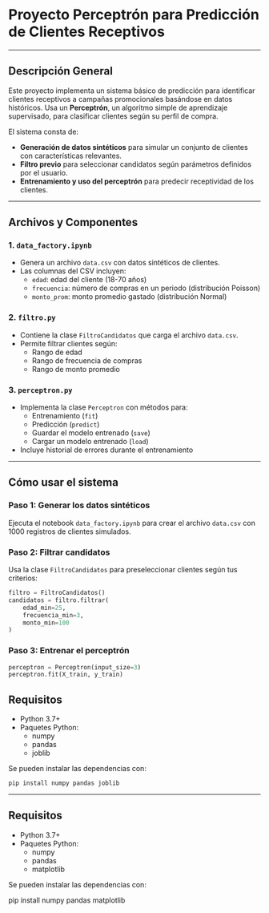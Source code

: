 # Proyecto Perceptrón para Predicción de Clientes Receptivos

---

## Descripción General

Este proyecto implementa un sistema básico de predicción para identificar clientes receptivos a campañas promocionales basándose en datos históricos. Usa un **Perceptrón**, un algoritmo simple de aprendizaje supervisado, para clasificar clientes según su perfil de compra.

El sistema consta de:

- **Generación de datos sintéticos** para simular un conjunto de clientes con características relevantes.
- **Filtro previo** para seleccionar candidatos según parámetros definidos por el usuario.
- **Entrenamiento y uso del perceptrón** para predecir receptividad de los clientes.

---

## Archivos y Componentes

### 1. `data_factory.ipynb`

- Genera un archivo `data.csv` con datos sintéticos de clientes.
- Las columnas del CSV incluyen:
  - `edad`: edad del cliente (18-70 años)
  - `frecuencia`: número de compras en un periodo (distribución Poisson)
  - `monto_prom`: monto promedio gastado (distribución Normal)

### 2. `filtro.py`

- Contiene la clase `FiltroCandidatos` que carga el archivo `data.csv`.
- Permite filtrar clientes según:
  - Rango de edad
  - Rango de frecuencia de compras
  - Rango de monto promedio

### 3. `perceptron.py`

- Implementa la clase `Perceptron` con métodos para:
  - Entrenamiento (`fit`)
  - Predicción (`predict`)
  - Guardar el modelo entrenado (`save`)
  - Cargar un modelo entrenado (`load`)
- Incluye historial de errores durante el entrenamiento

---

## Cómo usar el sistema

### Paso 1: Generar los datos sintéticos

Ejecuta el notebook `data_factory.ipynb` para crear el archivo `data.csv` con 1000 registros de clientes simulados.

### Paso 2: Filtrar candidatos

Usa la clase `FiltroCandidatos` para preseleccionar clientes según tus criterios:

```python
filtro = FiltroCandidatos()
candidatos = filtro.filtrar(
    edad_min=25,
    frecuencia_min=3,
    monto_min=100
)
```

### Paso 3: Entrenar el perceptrón

```python
perceptron = Perceptron(input_size=3)
perceptron.fit(X_train, y_train)
```

## Requisitos

- Python 3.7+
- Paquetes Python:
  - numpy
  - pandas
  - joblib

Se pueden instalar las dependencias con:

```bash
pip install numpy pandas joblib
```
---------------------------------------------------------------------------------

## Requisitos

- Python 3.7+
- Paquetes Python:
  - numpy
  - pandas
  - matplotlib

Se pueden instalar las dependencias con:

pip install numpy pandas matplotlib
